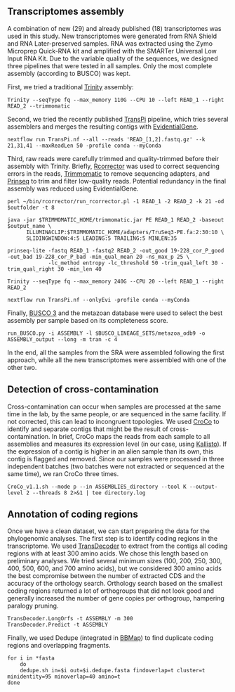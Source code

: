 ## Transcriptomes assembly
A combination of new (29) and already published (18) transcriptomes was used in this study. New transcriptomes were generated from RNA Shield and RNA Later-preserved samples. RNA was extracted using the Zymo Microprep Quick-RNA kit and amplified with the SMARTer Universal Low Input RNA Kit. Due to the variable quality of the sequences, we designed three pipelines that were tested in all samples. Only the most complete assembly (according to BUSCO) was kept.

First, we tried a traditional [Trinity](https://github.com/trinityrnaseq/trinityrnaseq) assembly:

    Trinity --seqType fq --max_memory 110G --CPU 10 --left READ_1 --right READ_2 --trimmomatic

Second, we tried the recently published [TransPi](https://github.com/PalMuc/TransPi) pipeline, which tries several assemblers and merges the resulting contigs with [EvidentialGene](http://arthropods.eugenes.org/EvidentialGene/).

    nextflow run TransPi.nf --all --reads 'READ_[1,2].fastq.gz' --k 21,31,41 --maxReadLen 50 -profile conda --myConda

Third, raw reads were carefully trimmed and quality-trimmed before their assembly with Trinity. Briefly, [Rcorrector](https://github.com/mourisl/Rcorrector) was used to correct sequencing errors in the reads, [Trimmomatic](https://github.com/timflutre/trimmomatic) to remove sequencing adapters, and [Prinseq](https://prinseq.sourceforge.net/) to trim and filter low-quality reads. Potential redundancy in the final assembly was reduced using EvidentialGene.

    perl ~/bin/rcorrector/run_rcorrector.pl -1 READ_1 -2 READ_2 -k 21 -od $outfolder -t 8
    
    java -jar $TRIMMOMATIC_HOME/trimmomatic.jar PE READ_1 READ_2 -baseout $output_name \
          ILLUMINACLIP:$TRIMMOMATIC_HOME/adapters/TruSeq3-PE.fa:2:30:10 \
          SLIDINGWINDOW:4:5 LEADING:5 TRAILING:5 MINLEN:35

    prinseq-lite -fastq READ_1 -fastq2 READ_2 -out_good 19-228_cor_P_good -out_bad 19-228_cor_P_bad -min_qual_mean 20 -ns_max_p 25 \
                 -lc_method entropy -lc_threshold 50 -trim_qual_left 30 -trim_qual_right 30 -min_len 40

    Trinity --seqType fq --max_memory 240G --CPU 20 --left READ_1 --right READ_2

    nextflow run TransPi.nf --onlyEvi -profile conda --myConda

Finally, [BUSCO 3](https://busco.ezlab.org/) and the metazoan database were used to select the best assembly per sample based on its completeness score.

    run_BUSCO.py -i ASSEMBLY -l $BUSCO_LINEAGE_SETS/metazoa_odb9 -o ASSEMBLY_output --long -m tran -c 4

In the end, all the samples from the SRA were assembled following the first approach, while all the new transcriptomes were assembled with one of the other two.

## Detection of cross-contamination
Cross-contamination can occur when samples are processed at the same time in the lab, by the same people, or are sequenced in the same facility. If not corrected, this can lead to incongruent topologies. We used [CroCo](https://gitlab.mbb.univ-montp2.fr/mbb/CroCo) to identify and separate contigs that might be the result of cross-contamination. In brief, CroCo maps the reads from each sample to all assemblies and measures its expression level (in our case, using [Kallisto](https://github.com/pachterlab/kallisto)). If the expression of a contig is higher in an alien sample than its own, this contig is flagged and removed.
Since our samples were processed in three independent batches (two batches were not extracted or sequenced at the same time), we ran CroCo three times.

    CroCo_v1.1.sh --mode p --in ASSEMBLIES_directory --tool K --output-level 2 --threads 8 2>&1 | tee directory.log

## Annotation of coding regions
Once we have a clean dataset, we can start preparing the data for the phylogenomic analyses. The first step is to identify coding regions in the transcriptome. We used [TransDecoder](https://github.com/TransDecoder/TransDecoder) to extract from the contigs all coding regions with at least 300 amino acids. We chose this length based on preliminary analyses. We tried several minimum sizes (100, 200, 250, 300, 400, 500, 600, and 700 amino acids), but we considered 300 amino acids the best compromise between the number of extracted CDS and the accuracy of the orthology search. Orthology search based on the smallest coding regions returned a lot of orthogroups that did not look good and generally increased the number of gene copies per orthogroup, hampering paralogy pruning.

    TransDecoder.LongOrfs -t ASSEMBLY -m 300
    TransDecoder.Predict -t ASSEMBLY

Finally, we used Dedupe (integrated in [BBMap](https://jgi.doe.gov/data-and-tools/software-tools/bbtools/bb-tools-user-guide/bbmap-guide/)) to find duplicate coding regions and overlapping fragments.

    for i in *fasta
        do
        dedupe.sh in=$i out=$i.dedupe.fasta findoverlap=t cluster=t minidentity=95 minoverlap=40 amino=t
    done
